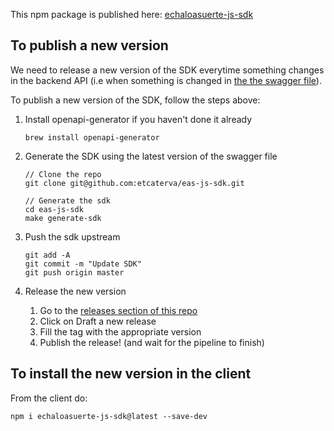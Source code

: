 This npm package is published here: [echaloasuerte-js-sdk](https://www.npmjs.com/package/echaloasuerte-js-sdk)

## To publish a new version
We need to release a new version of the SDK everytime something changes in the backend API (i.e when something is changed in [the the swagger file](https://github.com/etcaterva/eas-backend/blob/5728459471f19f6285ab310c741df5371e2fc7dd/swagger.yaml#L4)). 

To publish a new version of the SDK, follow the steps above:
1. Install openapi-generator if you haven't done it already
   ```
   brew install openapi-generator
   ```
2. Generate the SDK using the latest version of the swagger file
    ```
    // Clone the repo
    git clone git@github.com:etcaterva/eas-js-sdk.git

    // Generate the sdk
    cd eas-js-sdk
    make generate-sdk
    ```

3. Push the sdk upstream
    ```
    git add -A
    git commit -m "Update SDK"
    git push origin master
    ```
4. Release the new version

    1) Go to the [releases section of this repo](https://github.com/etcaterva/eas-js-sdk/releases)
    2) Click on Draft a new release
    3) Fill the tag with the appropriate version
    4) Publish the release! (and wait for the pipeline to finish)

## To install the new version in the client
From the client do:
```
npm i echaloasuerte-js-sdk@latest --save-dev
```
